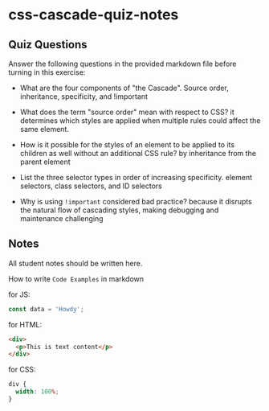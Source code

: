 # css-cascade-quiz-notes

## Quiz Questions

Answer the following questions in the provided markdown file before turning in this exercise:

- What are the four components of "the Cascade".
  Source order, inheritance, specificity, and !important

- What does the term "source order" mean with respect to CSS?
  it determines which styles are applied when multiple rules could affect the same element.

- How is it possible for the styles of an element to be applied to its children as well without an additional CSS rule?
  by inheritance from the parent element

- List the three selector types in order of increasing specificity.
  element selectors, class selectors, and ID selectors

- Why is using `!important` considered bad practice?
  because it disrupts the natural flow of cascading styles, making debugging and maintenance challenging

## Notes

All student notes should be written here.

How to write `Code Examples` in markdown

for JS:

```javascript
const data = 'Howdy';
```

for HTML:

```html
<div>
  <p>This is text content</p>
</div>
```

for CSS:

```css
div {
  width: 100%;
}
```
